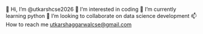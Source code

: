 👋 Hi, I’m @utkarshcse2026
👀 I’m interested in coding
🌱 I’m currently learning python
💞️ I’m looking to collaborate on data science development
📫 How to reach me utkarshaggarwalcse@gmail.com
